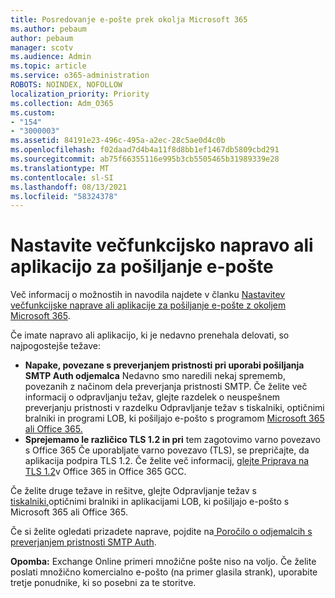 ```yaml
---
title: Posredovanje e-pošte prek okolja Microsoft 365
ms.author: pebaum
author: pebaum
manager: scotv
ms.audience: Admin
ms.topic: article
ms.service: o365-administration
ROBOTS: NOINDEX, NOFOLLOW
localization_priority: Priority
ms.collection: Adm_O365
ms.custom:
- "154"
- "3000003"
ms.assetid: 84191e23-496c-495a-a2ec-28c5ae0d4c0b
ms.openlocfilehash: f02daad7d4b4a11f8d8bb1ef1467db5809cbd291
ms.sourcegitcommit: ab75f66355116e995b3cb5505465b31989339e28
ms.translationtype: MT
ms.contentlocale: sl-SI
ms.lasthandoff: 08/13/2021
ms.locfileid: "58324378"
---
```

# <a name="set-up-a-multifunction-device-or-application-to-send-email"></a>Nastavite večfunkcijsko napravo ali aplikacijo za pošiljanje e-pošte

Več informacij o možnostih in navodila najdete v članku [Nastavitev večfunkcijske naprave ali aplikacije za pošiljanje e-pošte z okoljem Microsoft 365](https://docs.microsoft.com/Exchange/mail-flow-best-practices/how-to-set-up-a-multifunction-device-or-application-to-send-email-using-microsoft-365-or-office-365).
  
Če imate napravo ali aplikacijo, ki je nedavno prenehala delovati, so najpogostejše težave:

- **Napake, povezane s preverjanjem pristnosti pri uporabi pošiljanja SMTP Auth odjemalca** Nedavno smo naredili nekaj sprememb, povezanih z načinom dela preverjanja pristnosti SMTP. Če želite več informacij o odpravljanju težav, glejte razdelek o neuspešnem preverjanju pristnosti v razdelku Odpravljanje težav s tiskalniki, optičnimi bralniki in programi LOB, ki pošiljajo e-pošto s programom [Microsoft 365 ali Office 365.](https://docs.microsoft.com/Exchange/mail-flow-best-practices/fix-issues-with-printers-scanners-and-lob-applications-that-send-email-using-off#error-authentication-unsuccessful)
- **Sprejemamo le različico TLS 1.2 in pri** tem zagotovimo varno povezavo s Office 365 Če uporabljate varno povezavo (TLS), se prepričajte, da aplikacija podpira TLS 1.2. Če želite več informacij, [glejte Priprava na TLS 1.2](https://docs.microsoft.com/microsoft-365/compliance/prepare-tls-1.2-in-office-365)v Office 365 in Office 365 GCC.
 
Če želite druge težave in rešitve, glejte Odpravljanje težav s [tiskalniki,](https://docs.microsoft.com/Exchange/mail-flow-best-practices/fix-issues-with-printers-scanners-and-lob-applications-that-send-email-using-off)optičnimi bralniki in aplikacijami LOB, ki pošiljajo e-pošto s Microsoft 365 ali Office 365.

Če si želite ogledati prizadete naprave, pojdite na[ Poročilo o odjemalcih s preverjanjem pristnosti SMTP Auth](https://protection.office.com/mailflow/dashboard).

**Opomba:** Exchange Online primeri množične pošte niso na voljo. Če želite poslati množično komercialno e-pošto (na primer glasila strank), uporabite tretje ponudnike, ki so posebni za te storitve.
